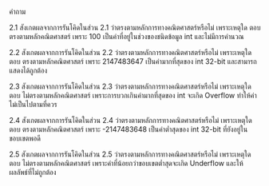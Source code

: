 คำถาม

2.1 สังเกตผลจากการรันโคิดในส่วน 2.1 ว่าตรงตามหลักการทางคณิตศาสตร์หรือไม่ เพราะเหตุใด
ตอบ ตรงตามหลักคณิตศาสตร์ เพราะ 100 เป็นค่าที่อยู่ในช่วงของชนิดข้อมูล int และไม่มีการคำนวณ

2.2 สังเกตผลจากการรันโคิดในส่วน 2.2 ว่าตรงตามหลักการทางคณิตศาสตร์หรือไม่ เพราะเหตุใด
ตอบ ตรงตามหลักคณิตศาสตร์ เพราะ 2147483647 เป็นค่ามากที่สุดของ int 32-bit และสามารถแสดงได้ถูกต้อง

2.3 สังเกตผลจากการรันโคิดในส่วน 2.3 ว่าตรงตามหลักการทางคณิตศาสตร์หรือไม่ เพราะเหตุใด
ตอบ ไม่ตรงตามหลักคณิตศาสตร์ เพราะการบวกเกินค่ามากที่สุดของ int จะเกิด Overflow ทำให้ค่าไม่เป็นไปตามที่ควร

2.4 สังเกตผลจากการรันโคิดในส่วน 2.4 ว่าตรงตามหลักการทางคณิตศาสตร์หรือไม่ เพราะเหตุใด
ตอบ ตรงตามหลักคณิตศาสตร์ เพราะ -2147483648 เป็นค่าต่ำสุดของ int 32-bit ที่ยังอยู่ในขอบเขตพอดี

2.5 สังเกตผลจากการรันโคิดในส่วน 2.5 ว่าตรงตามหลักการทางคณิตศาสตร์หรือไม่ เพราะเหตุใด
ตอบ ไม่ตรงตามหลักคณิตศาสตร์ เพราะค่าที่น้อยกว่าขอบเขตต่ำสุดจะเกิด Underflow และให้ผลลัพธ์ที่ไม่ถูกต้อง

